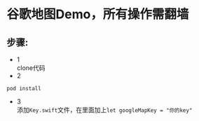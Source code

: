 # 谷歌地图Demo，所有操作需翻墙
## 步骤:
- 1 <br>
clone代码
- 2 <br>
```
pod install
```
- 3 <br>
添加`Key.swift`文件，在里面加上`let googleMapKey = "你的key"`


